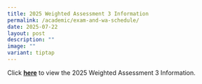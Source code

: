 ```yaml
---
title: 2025 Weighted Assessment 3 Information
permalink: /academic/exam-and-wa-schedule/
date: 2025-07-22
layout: post
description: ""
image: ""
variant: tiptap
---
```

<p>Click <strong><a href="https://docs.google.com/spreadsheets/d/1hmJAxv7iHUhFq6DFlWWXZumH577xPzQxR_E0oT2LTww/edit?usp=sharing" rel="noopener noreferrer nofollow" target="_blank">here</a></strong> to
view the 2025 Weighted Assessment 3 Information.</p>